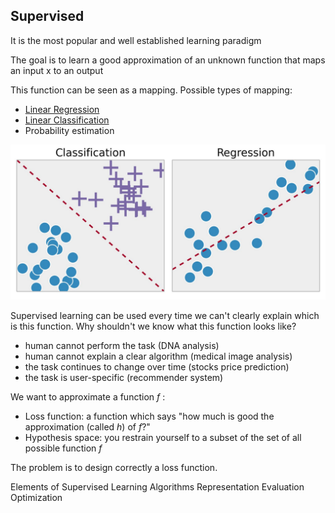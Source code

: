 ## Supervised 




It is the most popular and well established learning paradigm

The goal is to learn a good approximation of an unknown function that maps an input x to an output

This function can be seen as a mapping. Possible types of mapping: 

- [Linear Regression](Linear%20Regression.md) 
- [Linear Classification](Linear%20Classification.md) 
- Probability estimation

![](67c2f9d9f51d61faccb77447136040fb.png)


Supervised learning can be used every time we can't clearly explain which is this function. Why shouldn't we know what this function looks like? 

- human cannot perform the task (DNA analysis)
- human cannot explain a clear algorithm (medical image analysis)
- the task continues to change over time (stocks price prediction)
- the task is user-specific (recommender system)

We want to approximate a function $f$ : 

- Loss function: a function which says "how much is good the approximation (called $h$) of $f$?"
- Hypothesis space: you restrain yourself to a subset of the set of all possible function $f$ 


The problem is to design correctly a loss function. 







Elements of Supervised Learning Algorithms
Representation
Evaluation
Optimization
